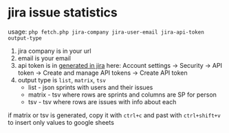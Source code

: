 # jira issue statistics

usage:
`php fetch.php jira-company jira-user-email jira-api-token output-type`

1) jira company is in your url
2) email is your email
3) api token is in [generated in jira](https://id.atlassian.com/manage-profile/security/api-tokens) here: Account settings -> Security -> API token ->
   Create and manage API tokens -> Create API token
4) output type is `list`, `matrix`, `tsv`
    * list - json sprints with users and their issues
    * matrix - tsv where rows are sprints and columns are SP for person
    * tsv - tsv where rows are issues with info about each

if matrix or tsv is generated, copy it with `ctrl+c` and past with `ctrl+shift+v` to insert only values to google sheets